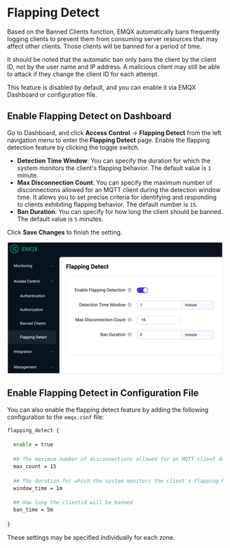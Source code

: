 # Flapping Detect

Based on the Banned Clients function, EMQX automatically bans frequently logging clients to prevent them from consuming server resources that may affect other clients. Those clients will be banned for a period of time.

It should be noted that the automatic ban only bans the client by the client ID, not by the user name and IP address. A malicious client may still be able to attack if they change the client ID for each attempt.

This feature is disabled by default, and you can enable it via EMQX Dashboard or configuration file.

## Enable Flapping Detect on Dashboard

Go to Dashboard, and click **Access Control** -> **Flapping Detect** from the left navigation menu to enter the **Flapping Detect** page. Enable the flapping detection feature by clicking the toggle switch.

- **Detection Time Window**: You can specify the duration for which the system monitors the client's flapping behavior. The default value is `1` minute.
- **Max Disconnection Count**: You can specify the maximum number of disconnections allowed for an MQTT client during the detection window time. It allows you to set precise criteria for identifying and responding to clients exhibiting flapping behavior. The default number is `15`.
- **Ban Duration**: You can specify for how long the client should be banned. The default value is `5` minutes.

Click **Save Changes** to finish the setting.

<img src="./assets/flapping-detect.png" alt="flapping-detect" style="zoom:67%;" />

## Enable Flapping Detect in Configuration File

You can also enable the flapping detect feature by adding the following configuration to the `emqx.conf` file:

```bash
flapping_detect {

  enable = true

  ## The maximum number of disconnections allowed for an MQTT client during the detection window time
  max_count = 15

  ## The duration for which the system monitors the client's flapping behavior
  window_time = 1m

  ## How long the clientid will be banned
  ban_time = 5m

}
```

These settings may be specified individually for each zone.

